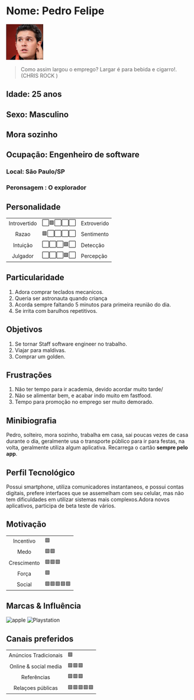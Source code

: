 # Nome: Pedro Felipe
<img src="persona3.png" width="100px;" alt="Pedro Felipe"/>

>Como assim largou o emprego? Largar é para bebida e cigarro!.(CHRIS ROCK
)

## Idade:  25 anos
## Sexo: Masculino
## Mora sozinho
## Ocupação: Engenheiro de software
### Local: São Paulo/SP
### Peronsagem : O explorador

## Personalidade
<table>
    <tr>
      <td align="center">
	  Introvertido
	 </td>
      <td align="center">
	  	⬜🟩⬜⬜⬜
	</td>
    <td>Extroverido</td>
	</tr> 
     <tr>
      <td align="center">
	 Razao
	 </td>
      <td align="center">
	  	🟩⬜⬜⬜⬜
	</td>
    <td>Sentimento</td>
	</tr> 
    <tr>
      <td align="center">
	 Intuição
	 </td>
      <td align="center">
	  	⬜⬜⬜🟩⬜
	</td>
    <td>Detecção</td>
	</tr> 
     <tr>
      <td align="center">
	 Julgador
	 </td>
      <td align="center">
	  	⬜⬜⬜🟩⬜
	</td>
    <td>Percepção</td>
	</tr> 
</table>

## Particularidade
1. Adora comprar teclados mecanicos.
2. Queria ser astronauta quando criança
3. Acorda sempre faltando 5 minutos para primeira reunião do dia.
4. Se irrita com barulhos repetitivos.
## Objetivos
1. Se tornar Staff software engineer no trabalho. 
2. Viajar para maldivas.
3. Comprar um golden.
## Frustrações

1. Não ter tempo para ir academia, devido acordar muito tarde/
2. Não  se alimentar bem, e acabar indo muito em fastfood.
3. Tempo para promoção no emprego ser muito demorado.


## Minibiografia
Pedro, solteiro, mora sozinho, trabalha em casa, sai poucas vezes de casa durante o dia, geralmente usa o transporte público para ir para festas, na volta, geralmente utiliza algum aplicativa. Recarrega o cartão **sempre pelo app**.

## Perfil Tecnológico
Possui smartphone, utiliza comunicadores instantaneos, e possui contas digitais, prefere interfaces que se assemelham com seu celular, mas não tem dificuldades em utilizar sistemas mais complexos.Adora novos aplicativos, participa de beta teste de vários. 


## Motivação
<table>
    <tr>
      <td align="center">
	 Incentivo
	 </td>
      <td >
	  	🟩
     <tr>
      <td align="center">
	Medo
	 </td>
      <td >
	  	🟩🟩
	</td>
	</tr> 
    <tr>
      <td align="center">
	Crescimento
	 </td>
      <td >
	  	🟩🟩🟩
	</td>
	</tr> 
     <tr>
      <td align="center">
	Força
	 </td>
      <td >
	  	🟩
	</td>
	</tr> 
    <tr>
      <td align="center">
	 Social
	 </td>
      <td >
	  	🟩🟩🟩🟩🟩
     <tr>
</table>

## Marcas & Influência
<img src='https://upload.wikimedia.org/wikipedia/commons/thumb/8/84/Apple_Computer_Logo_rainbow.svg/800px-Apple_Computer_Logo_rainbow.svg.png' width= '100px' alt='apple '>

<img src='https://upload.wikimedia.org/wikipedia/commons/thumb/0/00/PlayStation_logo.svg/2560px-PlayStation_logo.svg.png' width= '100px' alt='Playstation'>

## Canais preferidos
<table>
    <tr>
      <td align="center">
	  Anúncios Tradicionais
	 </td>
      <td >
	  	🟩
     <tr>
      <td align="center">
	 Online & social media
	 </td>
      <td >
	  	🟩🟩🟩
	</td>
	</tr> 
    <tr>
      <td align="center">
	 Referências
	 </td>
      <td >
	  	🟩🟩🟩
	</td>
	</tr> 
     <tr>
      <td align="center">
	 Relaçoes públicas
	 </td>
      <td >
	  	🟩🟩🟩🟩🟩
	</td>
	</tr> 
</table>
